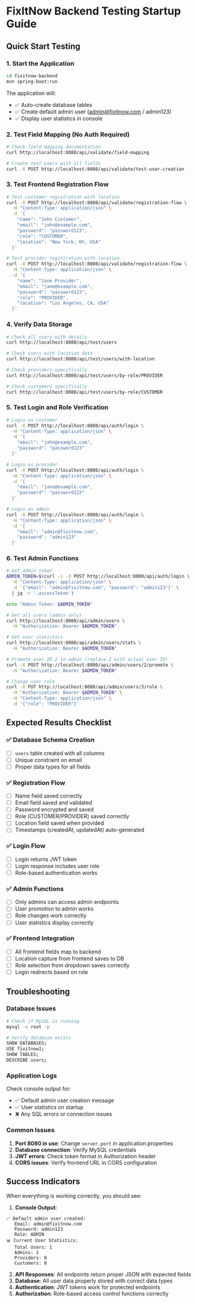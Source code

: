 # FixItNow Backend Testing Startup Guide

## Quick Start Testing

### 1. Start the Application
```bash
cd fixitnow-backend
mvn spring-boot:run
```

The application will:
- ✅ Auto-create database tables
- ✅ Create default admin user (admin@fixitnow.com / admin123)
- ✅ Display user statistics in console

### 2. Test Field Mapping (No Auth Required)
```bash
# Check field mapping documentation
curl http://localhost:8080/api/validate/field-mapping

# Create test users with all fields
curl -X POST http://localhost:8080/api/validate/test-user-creation
```

### 3. Test Frontend Registration Flow
```bash
# Test customer registration with location
curl -X POST http://localhost:8080/api/validate/registration-flow \
  -H "Content-Type: application/json" \
  -d '{
    "name": "John Customer",
    "email": "john@example.com",
    "password": "password123",
    "role": "CUSTOMER", 
    "location": "New York, NY, USA"
  }'

# Test provider registration with location
curl -X POST http://localhost:8080/api/validate/registration-flow \
  -H "Content-Type: application/json" \
  -d '{
    "name": "Jane Provider",
    "email": "jane@example.com", 
    "password": "password123",
    "role": "PROVIDER",
    "location": "Los Angeles, CA, USA"
  }'
```

### 4. Verify Data Storage
```bash
# Check all users with details
curl http://localhost:8080/api/test/users

# Check users with location data
curl http://localhost:8080/api/test/users/with-location

# Check providers specifically
curl http://localhost:8080/api/test/users/by-role/PROVIDER

# Check customers specifically  
curl http://localhost:8080/api/test/users/by-role/CUSTOMER
```

### 5. Test Login and Role Verification
```bash
# Login as customer
curl -X POST http://localhost:8080/api/auth/login \
  -H "Content-Type: application/json" \
  -d '{
    "email": "john@example.com",
    "password": "password123"
  }'

# Login as provider
curl -X POST http://localhost:8080/api/auth/login \
  -H "Content-Type: application/json" \
  -d '{
    "email": "jane@example.com", 
    "password": "password123"
  }'

# Login as admin
curl -X POST http://localhost:8080/api/auth/login \
  -H "Content-Type: application/json" \
  -d '{
    "email": "admin@fixitnow.com",
    "password": "admin123"
  }'
```

### 6. Test Admin Functions
```bash
# Get admin token
ADMIN_TOKEN=$(curl -s -X POST http://localhost:8080/api/auth/login \
  -H "Content-Type: application/json" \
  -d '{"email": "admin@fixitnow.com", "password": "admin123"}' \
  | jq -r '.accessToken')

echo "Admin Token: $ADMIN_TOKEN"

# Get all users (admin only)
curl http://localhost:8080/api/admin/users \
  -H "Authorization: Bearer $ADMIN_TOKEN"

# Get user statistics
curl http://localhost:8080/api/admin/users/stats \
  -H "Authorization: Bearer $ADMIN_TOKEN"

# Promote user ID 2 to admin (replace 2 with actual user ID)
curl -X POST http://localhost:8080/api/admin/users/2/promote \
  -H "Authorization: Bearer $ADMIN_TOKEN"

# Change user role
curl -X PUT http://localhost:8080/api/admin/users/3/role \
  -H "Authorization: Bearer $ADMIN_TOKEN" \
  -H "Content-Type: application/json" \
  -d '{"role": "PROVIDER"}'
```

## Expected Results Checklist

### ✅ Database Schema Creation
- [ ] `users` table created with all columns
- [ ] Unique constraint on email
- [ ] Proper data types for all fields

### ✅ Registration Flow
- [ ] Name field saved correctly
- [ ] Email field saved and validated
- [ ] Password encrypted and saved
- [ ] Role (CUSTOMER/PROVIDER) saved correctly
- [ ] Location field saved when provided
- [ ] Timestamps (createdAt, updatedAt) auto-generated

### ✅ Login Flow  
- [ ] Login returns JWT token
- [ ] Login response includes user role
- [ ] Role-based authentication works

### ✅ Admin Functions
- [ ] Only admins can access admin endpoints
- [ ] User promotion to admin works
- [ ] Role changes work correctly
- [ ] User statistics display correctly

### ✅ Frontend Integration
- [ ] All frontend fields map to backend
- [ ] Location capture from frontend saves to DB
- [ ] Role selection from dropdown saves correctly
- [ ] Login redirects based on role

## Troubleshooting

### Database Issues
```bash
# Check if MySQL is running
mysql -u root -p

# Verify database exists
SHOW DATABASES;
USE fixitnow1;
SHOW TABLES;
DESCRIBE users;
```

### Application Logs
Check console output for:
- ✅ Default admin user creation message
- ✅ User statistics on startup
- ❌ Any SQL errors or connection issues

### Common Issues
1. **Port 8080 in use**: Change `server.port` in application.properties
2. **Database connection**: Verify MySQL credentials
3. **JWT errors**: Check token format in Authorization header
4. **CORS issues**: Verify frontend URL in CORS configuration

## Success Indicators

When everything is working correctly, you should see:

1. **Console Output**:
```
✅ Default admin user created:
   Email: admin@fixitnow.com
   Password: admin123
   Role: ADMIN
📊 Current User Statistics:
   Total Users: 1
   Admins: 1
   Providers: 0
   Customers: 0
```

2. **API Responses**: All endpoints return proper JSON with expected fields
3. **Database**: All user data properly stored with correct data types
4. **Authentication**: JWT tokens work for protected endpoints
5. **Authorization**: Role-based access control functions correctly
